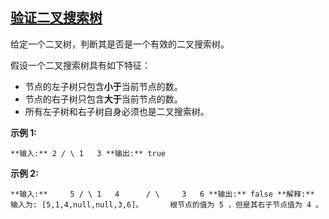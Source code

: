 ## [验证二叉搜索树](https://leetcode-cn.com/problems/validate-binary-search-tree/)

给定一个二叉树，判断其是否是一个有效的二叉搜索树。

假设一个二叉搜索树具有如下特征：

*   节点的左子树只包含**小于**当前节点的数。
*   节点的右子树只包含**大于**当前节点的数。
*   所有左子树和右子树自身必须也是二叉搜索树。

**示例 1:**

`**输入:**
    2
   / \
  1   3
**输出:** true
`

**示例 2:**

`**输入:**     5
   / \
  1   4
     / \
    3   6
**输出:** false
**解释:** 输入为: [5,1,4,null,null,3,6]。
     根节点的值为 5 ，但是其右子节点值为 4 。
`